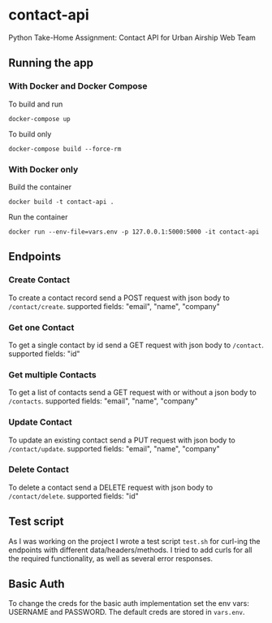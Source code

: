 # contact-api
Python Take-Home Assignment: Contact API for Urban Airship Web Team

## Running the app

### With Docker and Docker Compose
To build and run

```docker-compose up```

To build only

```docker-compose build --force-rm```

### With Docker only
Build the container

```docker build -t contact-api .```

Run the container

```docker run --env-file=vars.env -p 127.0.0.1:5000:5000 -it contact-api```

## Endpoints

### Create Contact
To create a contact record send a POST request with json body to `/contact/create`.
supported fields: "email", "name", "company"

### Get one Contact
To get a single contact by id send a GET request with json body to `/contact`.
supported fields: "id"

### Get multiple Contacts
To get a list of contacts send a GET request with or without a json body to `/contacts`.
supported fields: "email", "name", "company"

### Update Contact
To update an existing contact send a PUT request with json body to `/contact/update`.
supported fields: "email", "name", "company"

### Delete Contact
To delete a contact send a DELETE request with json body to `/contact/delete`.
supported fields: "id"

## Test script

As I was working on the project I wrote a test script `test.sh` for curl-ing
the endpoints with different data/headers/methods. I tried to add curls for all
the required functionality, as well as several error responses.

## Basic Auth

To change the creds for the basic auth implementation set the env vars:
USERNAME and PASSWORD. The default creds are stored in `vars.env`.
